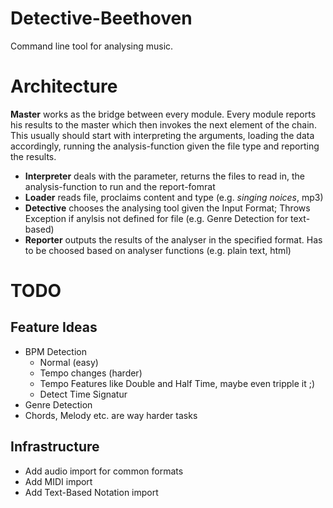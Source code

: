 # Detective-Beethoven
Command line tool for analysing music. 

# Architecture
**Master** works as the bridge between every module. Every module reports his results to the master which then invokes the next element of the chain. This usually should start with interpreting the arguments, loading the data accordingly, running the analysis-function given the file type and reporting the results. 
- **Interpreter** deals with the parameter, returns the files to read in, the analysis-function to run and the report-fomrat
- **Loader** reads file, proclaims content and type (e.g. *singing noices*, mp3)
- **Detective** chooses the analysing tool given the Input Format; Throws Exception if anylsis not defined for file (e.g. Genre Detection for text-based)
- **Reporter** outputs the results of the analyser in the specified format. Has to be choosed based on analyser functions (e.g. plain text, html)
 
# TODO
## Feature Ideas
- BPM Detection
  - Normal (easy)
  - Tempo changes (harder)
  - Tempo Features like Double and Half Time, maybe even tripple it ;)
  - Detect Time Signatur
- Genre Detection
- Chords, Melody etc. are way harder tasks

## Infrastructure
- Add audio import for common formats
- Add MIDI import
- Add Text-Based Notation import
